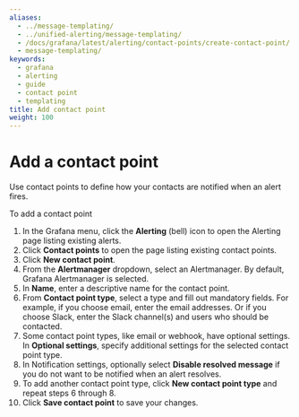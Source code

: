 ```yaml
---
aliases:
  - ../message-templating/
  - ../unified-alerting/message-templating/
  - /docs/grafana/latest/alerting/contact-points/create-contact-point/
  - message-templating/
keywords:
  - grafana
  - alerting
  - guide
  - contact point
  - templating
title: Add contact point
weight: 100
---
```


# Add a contact point

Use contact points to define how your contacts are notified when an alert fires.

To add a contact point

1. In the Grafana menu, click the **Alerting** (bell) icon to open the Alerting page listing existing alerts.
1. Click **Contact points** to open the page listing existing contact points.
1. Click **New contact point**.
1. From the **Alertmanager** dropdown, select an Alertmanager. By default, Grafana Alertmanager is selected.
1. In **Name**, enter a descriptive name for the contact point.
1. From **Contact point type**, select a type and fill out mandatory fields. For example, if you choose email, enter the email addresses. Or if you choose Slack, enter the Slack channel(s) and users who should be contacted.
1. Some contact point types, like email or webhook, have optional settings. In **Optional settings**, specify additional settings for the selected contact point type.
1. In Notification settings, optionally select **Disable resolved message** if you do not want to be notified when an alert resolves.
1. To add another contact point type, click **New contact point type** and repeat steps 6 through 8.
1. Click **Save contact point** to save your changes.
